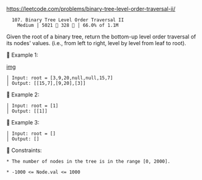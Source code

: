 https://leetcode.com/problems/binary-tree-level-order-traversal-ii/
                           
      107. Binary Tree Level Order Traversal II
        Medium │ 5021  328  │ 66.0% of 1.1M



Given the root of a binary tree, return the bottom-up level order traversal of its nodes' values. (i.e., from left to right, level by level from leaf to root).



󰛨 Example 1:

[img](https://assets.leetcode.com/uploads/2021/02/19/tree1.jpg)

	│ Input: root = [3,9,20,null,null,15,7]
	│ Output: [[15,7],[9,20],[3]]

󰛨 Example 2:

	│ Input: root = [1]
	│ Output: [[1]]

󰛨 Example 3:

	│ Input: root = []
	│ Output: []



 Constraints:

	* The number of nodes in the tree is in the range [0, 2000].
	
	* -1000 <= Node.val <= 1000

